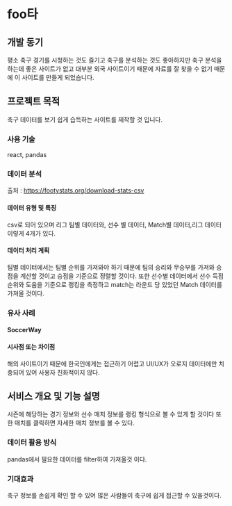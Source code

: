 # foo타

## 개발 동기
평소 축구 경기를 시청하는 것도 즐기고 축구를 분석하는 것도 좋아하지만 축구 분석을 하는데 좋은 사이트가 없고 대부분 외국 사이트이기 때문에 자료를 잘 찾을 수 없기 때문에 이 사이트를 만들게 되었습니다.

## 프로젝트 목적
축구 데이터를 보기 쉽게 습득하는 사이트를 제작할 것 입니다.

### 사용 기술
react, pandas

### 데이터 분석
출처 : https://footystats.org/download-stats-csv

#### 데이터 유형 및 특징
csv로 되어 있으며 리그 팀별 데이터와, 선수 별 데이터, Match별 데이터,리그 데이터 이렇게 4개가 있다.

#### 데이터 처리 계획
팀별 데이터에서는 팀별 순위를 가져와야 하기 때문에 팀의 승리와 무승부를 가져와 승점을 계산할 것이고 승점을 기준으로 정렬할 것이다. 또한 선수별 데이터에서 선수 득점 순위와 도움을 기준으로 랭킹을 측정하고 match는 라운드 당 있었던 Match 데이터를 가져올 것이다.

### 유사 사례
#### SoccerWay
#### 시사점 또는 차이점
해외 사이트이기 때문에 한국인에게는 접근하기 어렵고 UI/UX가 오로지 데이터에만 치중되어 있어 사용자 친화적이지 않다.

## 서비스 개요 및 기능 설명
시즌에 해당하는 경기 정보와 선수 매치 정보를 랭킹 형식으로 볼 수 있게 할 것이다 또한 매치를 클릭하면 자세한 매치 정보를 볼 수 있다.

### 데이터 활용 방식
pandas에서 필요한 데이터를 filter하여 가져올것 이다.

### 기대효과
축구 정보를 손쉽게 확인 할 수 있어 많은 사람들이 축구에 쉽게 접근할 수 있을것이다.


